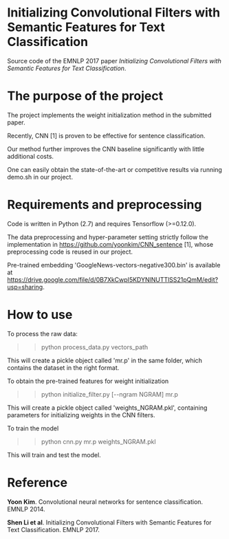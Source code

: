 # Initializing Convolutional Filters with Semantic Features for Text Classification
Source code of the EMNLP 2017 paper *Initializing Convolutional Filters with Semantic Features for Text Classification*.


# The purpose of the project
The project implements the weight initialization method in the submitted paper.

Recently, CNN [1] is proven to be effective for sentence classification.  

Our method further improves the CNN baseline significantly with little additional costs.

One can easily obtain the state-of-the-art or competitive results via running demo.sh in our project. 


# Requirements and preprocessing
Code is written in Python (2.7) and requires Tensorflow (>=0.12.0).

The data preprocessing and hyper-parameter setting strictly follow the implementation in https://github.com/yoonkim/CNN_sentence [1], whose preprocessing code is reused in our project.

Pre-trained embedding 'GoogleNews-vectors-negative300.bin' is available at https://drive.google.com/file/d/0B7XkCwpI5KDYNlNUTTlSS21pQmM/edit?usp=sharing.


# How to use
To process the raw data:
>> python process_data.py vectors_path

This will create a pickle object called 'mr.p' in the same folder, which contains the dataset in the right format.

To obtain the pre-trained features for weight initialization
>> python initialize_filter.py [--ngram NGRAM] mr.p

This will create a pickle object called 'weights_NGRAM.pkl', containing parameters for initializing weights in the CNN filters.

To train the model
>> python cnn.py mr.p weights_NGRAM.pkl

This will train and test the model.


# Reference
**Yoon Kim**. Convolutional neural networks for sentence classification. EMNLP 2014.

**Shen Li et al**. Initializing Convolutional Filters with Semantic Features for Text Classification. EMNLP 2017.
